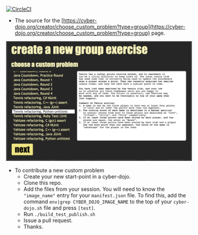 
[![CircleCI](https://circleci.com/gh/cyber-dojo/custom-start-points.svg?style=svg)](https://circleci.com/gh/cyber-dojo/custom-start-points)

- The source for the [https://cyber-dojo.org/creator/choose_custom_problem?type=group](https://cyber-dojo.org/creator/choose_custom_problem?type=group) page.

![cyber-dojo.org custom-start-points page](https://github.com/cyber-dojo/custom-start-points/blob/master/docs/screen_shot.png)

- To contribute a new custom problem
  - Create your new start-point in a cyber-dojo.
  - Clone this repo.
  - Add the files from your session. You will need to know the `"image_name"` entry for your `manifest.json` file.
    To find this, add the command `env|grep CYBER_DOJO_IMAGE_NAME` to the top of your `cyber-dojo.sh` file and press `[test]`.
  - Run `./build_test_publish.sh`
  - Issue a pull request.
  - Thanks.
